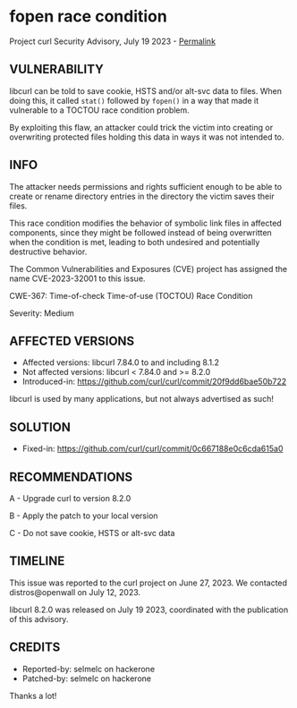fopen race condition
====================

Project curl Security Advisory, July 19 2023 -
[Permalink](https://curl.se/docs/CVE-2023-32001.html)

VULNERABILITY
-------------

libcurl can be told to save cookie, HSTS and/or alt-svc data to files. When
doing this, it called `stat()` followed by `fopen()` in a way that made it
vulnerable to a TOCTOU race condition problem.

By exploiting this flaw, an attacker could trick the victim into creating or
overwriting protected files holding this data in ways it was not intended to.

INFO
----

The attacker needs permissions and rights sufficient enough to be able to create or
rename directory entries in the directory the victim saves their files.

This race condition modifies the behavior of symbolic link files in affected
components, since they might be followed instead of being overwritten when the
condition is met, leading to both undesired and potentially destructive behavior.

The Common Vulnerabilities and Exposures (CVE) project has assigned the name
CVE-2023-32001 to this issue.

CWE-367: Time-of-check Time-of-use (TOCTOU) Race Condition

Severity: Medium

AFFECTED VERSIONS
-----------------

- Affected versions: libcurl 7.84.0 to and including 8.1.2
- Not affected versions: libcurl < 7.84.0 and >= 8.2.0
- Introduced-in: https://github.com/curl/curl/commit/20f9dd6bae50b722

libcurl is used by many applications, but not always advertised as such!

SOLUTION
------------

- Fixed-in: https://github.com/curl/curl/commit/0c667188e0c6cda615a0

RECOMMENDATIONS
--------------

 A - Upgrade curl to version 8.2.0

 B - Apply the patch to your local version
 
 C - Do not save cookie, HSTS or alt-svc data
 
TIMELINE
--------

This issue was reported to the curl project on June 27, 2023. We contacted
distros@openwall on July 12, 2023.

libcurl 8.2.0 was released on July 19 2023, coordinated with the publication
of this advisory.

CREDITS
-------

- Reported-by: selmelc on hackerone
- Patched-by: selmelc on hackerone

Thanks a lot!
